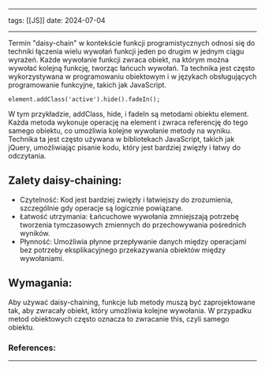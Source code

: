 
--- 
tags: [[JS]]
date: 2024-07-04

---
Termin "daisy-chain" w kontekście funkcji programistycznych odnosi się do techniki łączenia wielu wywołań funkcji jeden po drugim w jednym ciągu wyrażeń. Każde wywołanie funkcji zwraca obiekt, na którym można wywołać kolejną funkcję, tworząc łańcuch wywołań. Ta technika jest często wykorzystywana w programowaniu obiektowym i w językach obsługujących programowanie funkcyjne, takich jak JavaScript.

`element.addClass('active').hide().fadeIn();`

W tym przykładzie, addClass, hide, i fadeIn są metodami obiektu element. Każda metoda wykonuje operację na element i zwraca referencję do tego samego obiektu, co umożliwia kolejne wywołanie metody na wyniku. Technika ta jest często używana w bibliotekach JavaScript, takich jak jQuery, umożliwiając pisanie kodu, który jest bardziej zwięzły i łatwy do odczytania.

## Zalety daisy-chaining:

- Czytelność: Kod jest bardziej zwięzły i łatwiejszy do zrozumienia, szczególnie gdy operacje są logicznie powiązane.
- Łatwość utrzymania: Łańcuchowe wywołania zmniejszają potrzebę tworzenia tymczasowych zmiennych do przechowywania pośrednich wyników.
- Płynność: Umożliwia płynne przepływanie danych między operacjami bez potrzeby eksplikacyjnego przekazywania obiektów między wywołaniami.

## Wymagania:

Aby używać daisy-chaining, funkcje lub metody muszą być zaprojektowane tak, aby zwracały obiekt, który umożliwia kolejne wywołania. W przypadku metod obiektowych często oznacza to zwracanie this, czyli samego obiektu.


### References:


---



